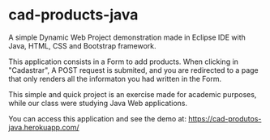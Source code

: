 # cad-products-java
A simple Dynamic Web Project demonstration made in Eclipse IDE with Java, HTML, CSS and Bootstrap framework.

This application consists in a Form to add products. When clicking in "Cadastrar", A POST request is submited, and you are redirected to a page that only renders all the informaton you had written in the Form.

This simple and quick project is an exercise made for academic purposes, while our class were studying Java Web applications.

You can access this application and see the demo at: https://cad-produtos-java.herokuapp.com/
